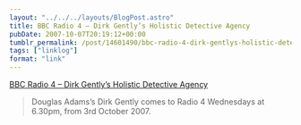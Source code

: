 ```yaml
---
layout: "../../../layouts/BlogPost.astro"
title: BBC Radio 4 – Dirk Gently’s Holistic Detective Agency
pubDate: 2007-10-07T20:19:12+00:00
tumblr_permalink: /post/14601490/bbc-radio-4-dirk-gentlys-holistic-detective
tags: ["linklog"]
format: "link"
---
```


[BBC Radio 4 &#8211; Dirk Gently&#8217;s Holistic Detective Agency][1]

> Douglas Adams&rsquo;s Dirk Gently comes to Radio 4 Wednesdays at 6.30pm, from 3rd October 2007.

[1]: http://www.bbc.co.uk/radio4/dirkgently/
